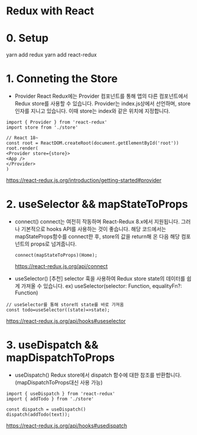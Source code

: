 # Redux with React

# 0. Setup

yarn add redux
yarn add react-redux

# 1. Conneting the Store

- Provider
  React Redux에는 Provider 컴포넌트를 통해 앱의 다른 컴포넌트에서 Redux store를 사용할 수 있습니다.
  Provider는 index.js상에서 선언하며, store 인자를 지니고 있습니다. 이때 store는 index와 같은 위치에 지정합니다.

```
import { Provider } from 'react-redux'
import store from './store'

// React 18~
const root = ReactDOM.createRoot(document.getElementById('root'))
root.render(
<Provider store={store}>
<App />
</Provider>
)
```

https://react-redux.js.org/introduction/getting-started#provider

# 2. useSelector && mapStateToProps

- connect()
  connect는 여전히 작동하며 React-Redux 8.x에서 지원됩니다. 그러나 기본적으로 hooks API를 사용하는 것이 좋습니다.
  해당 코드에서는 mapStateProps함수를 connect한 후, store의 값을 return해 온 다음 해당 컴포넌트의 props로 넘겨줍니다.

  ```
  connect(mapStateToProps)(Home);
  ```

  https://react-redux.js.org/api/connect

- useSelector() [추천]
  selector 훅을 사용하여 Redux store state의 데이터를 쉽게 가져올 수 있습니다.
  ex) useSelector(selector: Function, equalityFn?: Function)

```
// useSelector를 통해 store의 state를 바로 가져옴
const todo=useSelector((state)=>state);
```

https://react-redux.js.org/api/hooks#useselector

# 3. useDispatch && mapDispatchToProps

- useDispatch()
  Redux store에서 dispatch 함수에 대한 참조를 반환합니다.
  (mapDispatchToProps대신 사용 가능)

```
import { useDispatch } from 'react-redux'
import { addTodo } from './store'

const dispatch = useDispatch()
dispatch(addTodo(text));

```

https://react-redux.js.org/api/hooks#usedispatch
